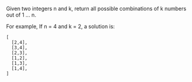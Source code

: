 Given two integers n and k, return all possible combinations of k numbers out of 1 ... n.

For example,
If n = 4 and k = 2, a solution is:

~~~
[
  [2,4],
  [3,4],
  [2,3],
  [1,2],
  [1,3],
  [1,4],
]
~~~
